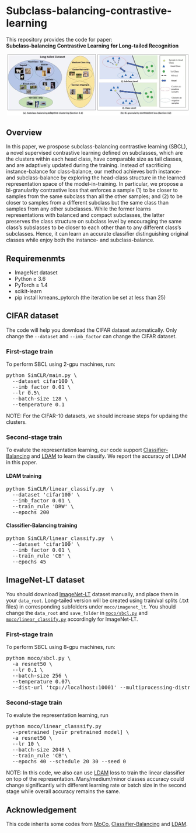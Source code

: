 # Subclass-balancing-contrastive-learning
This repository provides the  code for paper: <br>
**Subclass-balancing Contrastive Learning for Long-tailed Recognition**
<p align="center">
    <img src="./sbcl.jpg" width="500"><br>

  
## Overview
In this paper, we prospose subclass-balancing contrastive learning (SBCL),
a novel supervised contrastive learning defined on subclasses, which are the clusters within each
head class, have comparable size as tail classes, and are adaptively updated during the training.
Instead of sacrificing instance-balance for class-balance, our method achieves both instance- and
subclass-balance by exploring the head-class structure in the learned representation space of the
model-in-training. In particular, we propose a bi-granularity contrastive loss that enforces a sample
(1) to be closer to samples from the same subclass than all the other samples; and (2) to be closer to
samples from a different subclass but the same class than samples from any other subclasses. While
the former learns representations with balanced and compact subclasses, the latter preserves the class
structure on subclass level by encouraging the same class’s subslasses to be closer to each other than
to any different class’s subclasses. Hence, it can learn an accurate classifier distinguishing original
classes while enjoy both the instance- and subclass-balance.
## Requiremenmts
* ImageNet dataset
* Python ≥ 3.6
* PyTorch ≥ 1.4
* scikit-learn
* pip install kmeans_pytorch (the iteration be set at less than 25)
## CIFAR dataset
The code will help you download the CIFAR dataset automatically. Only change the `--dataset` and `--imb_factor` can change the CIFAR dataset.
### First-stage train
To perform SBCL using 2-gpu machines, run:
<pre>python SimCLR/main.py \ 
  --dataset cifar100 \ 
  --imb_factor 0.01 \
  --lr 0.5\
  --batch-size 128 \
  --temperature 0.1 
</pre>
NOTE:
For the CIFAR-10 datasets, we should increase steps for updaing the clusters.

### Second-stage train
To evalute the representation learning, our code support [Classifier-Balancing](https://arxiv.org/abs/1910.09217) and [LDAM](https://arxiv.org/abs/1906.07413) to learn the classify.
We report the accuracy of LDAM in this paper.
#### LDAM training 
<pre>python SimCLR/linear_classify.py  \
  --dataset 'cifar100' \ 
  --imb_factor 0.01 \
  --train_rule 'DRW' \
  --epochs 200 
</pre>
#### Classifier-Balancing  training 
<pre>python SimCLR/linear_classify.py  \
  --dataset 'cifar100' \ 
  --imb_factor 0.01 \
  --train_rule 'CB' \
  --epochs 45 
</pre>

## ImageNet-LT dataset
You should download [ImageNet-LT](http://image-net.org/download) dataset manually, and place them in your `data_root`. Long-tailed version will be created using train/val splits (.txt files) in corresponding subfolders under `moco/imagenet_lt`.
You should change the `data_root` and `save_folder` in [`moco/sbcl.py`](.moco/sbcl.py) and [`moco/linear_classify.py`](.moco/linear_classif.py) accordingly for ImageNet-LT.
### First-stage train
To perform SBCL using 8-gpu machines, run:
<pre>python moco/sbcl.py \ 
  -a resnet50 \ 
  --lr 0.1 \
  --batch-size 256 \
  --temperature 0.07\
  --dist-url 'tcp://localhost:10001' --multiprocessing-distributed --world-size 1 --rank 0 
</pre>

### Second-stage train
To evalute the representation learning, run
<pre>python moco/linear_classsify.py 
  --pretrained [your pretrained model] \
  -a resnet50 \ 
  --lr 10 \
  --batch-size 2048 \
  --train_rule 'CB'\
  --epochs 40 --schedule 20 30 --seed 0
</pre>
NOTE: 
In this code, we also can use [LDAM](https://arxiv.org/abs/1906.07413) loss to train the linear classifier on top of the representation. Many/medium/minor classes accuracy could change significantly with different learning rate or batch size in the second stage while overall accuracy remains the same.
## Acknowledgement
This code inherits some codes from [MoCo](https://github.com/facebookresearch/moco), [Classifier-Balancing](https://github.com/facebookresearch/classifier-balancing) and [LDAM](https://arxiv.org/abs/1906.07413).
